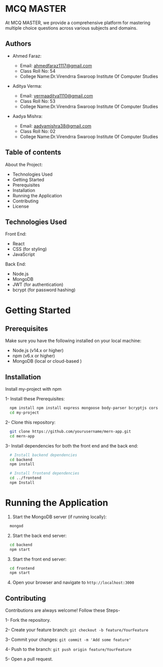 
# MCQ MASTER

At MCQ MASTER, we provide a comprehensive platform for mastering multiple choice questions across various subjects and domains.

## Authors

- Ahmed Faraz:
    - Email: ahmedfaraz1117@gmail.com
    - Class Roll No: 54
    - College Name:Dr.Virendrra Swaroop Institute Of Computer Studies
      
 
- Aditya Verma:
    - Email: vermaaditya1110@gmail.com
    - Class Roll No: 53
    - College Name:Dr.Virendrra Swaroop Institute Of Computer Studies
      
    
- Aadya Mishra: 
    - Email: aadyamishra38@gmail.com
    - Class Roll No: 02
    - College Name:Dr.Virendrra Swaroop Institute Of Computer Studies
    



## Table of contents

About the Project:

- Technologies Used
- Getting Started
- Prerequisites
- Installation
- Running the Application
- Contributing
- License
## Technologies Used

Front End:
- React
- CSS (for styling)
- JavaScript

Back End:

- Node.js
- MongoDB
- JWT (for authentication)
- bcrypt (for password hashing)

# Getting Started
## Prerequisites

Make sure you have the following installed on your local machine:

- Node.js (v14.x or higher)
- npm (v6.x or higher)
- MongoDB (local or cloud-based )
## Installation

Install my-project with npm

1- Install these Prerequisites:

```bash
  npm install npm install express mongoose body-parser bcryptjs cors
  cd my-project
```

2- Clone this repository:

```bash
  git clone https://github.com/yourusername/mern-app.git
  cd mern-app
```

3- Install dependencies for both the front end and the back end:

```bash
  # Install backend dependencies
  cd backend
  npm install

  # Install frontend dependencies
  cd ../frontend
  npm Install
```
    
# Running the Application

1. Start the MongoDB server (if running locally):

```bash
  mongod
```

2. Start the back end server:

```bash
  cd backend
  npm start
```

3. Start the front end server:

```bash
  cd frontend
  npm start
```

4. Open your browser and navigate to `http://localhost:3000`

## Contributing

Contributions are always welcome! Follow these Steps- 

1- Fork the repository.

2- Create your feature branch: `git checkout -b feature/YourFeature`

3- Commit your changes: `git commit -m 'Add some feature'`

4- Push to the branch: `git push origin feature/YourFeature`

5- Open a pull request.






